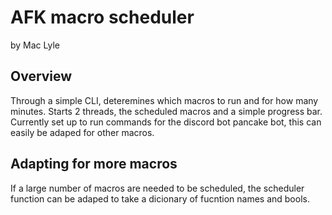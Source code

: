 # AFK macro scheduler
by Mac Lyle

## Overview
Through a simple CLI, deteremines which macros to run and for how many minutes. Starts 2 threads, the scheduled macros and a simple progress bar. 
Currently set up to run commands for the discord bot pancake bot, this can easily be adaped for other macros. 

## Adapting for more macros
If a large number of macros are needed to be scheduled, the scheduler function can be adaped to take a dicionary of fucntion names and bools. 
